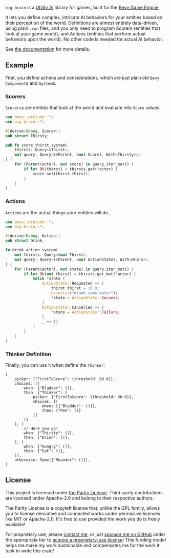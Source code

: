 `big-brain` is a [Utility AI](https://en.wikipedia.org/wiki/Utility_system)
library for games, built for the [Bevy Game Engine](https://bevyengine.org/)

It lets you define complex, intricate AI behaviors for your entities based on
their perception of the world. Definitions are almost entirely data-driven,
using plain `.ron` files, and you only need to program Scorers (entities that
look at your game world), and Actions (entities that perform actual behaviors
upon the world). No other code is needed for actual AI behavior.

See [the documentation](https://docs.rs/big-brain) for more details.

## Example

First, you define actions and considerations, which are just plain old `Bevy`
`Component`s and `System`s.

### Scorers

`Scorers`s are entities that look at the world and evaluate into `Score` values.

```rust
use bevy::prelude::*;
use big_brain::*;

#[derive(Debug, Scorer)]
pub struct Thirsty;

pub fn score_thirst_system(
    thirsts: Query<&Thirst>,
    mut query: Query<(&Parent, &mut Score), With<Thirsty>>,
) {
    for (Parent(actor), mut score) in query.iter_mut() {
        if let Ok(thirst) = thirsts.get(*actor) {
            score.set(thirst.thirst);
        }
    }
}
```

### Actions

`Action`s are the actual things your entities will _do_.

```rust
use bevy::prelude::*;
use big_brain::*;

#[derive(Debug, Action)]
pub struct Drink;

fn drink_action_system(
    mut thirsts: Query<&mut Thirst>,
    mut query: Query<(&Parent, &mut ActionState), With<Drink>>,
) {
    for (Parent(actor), mut state) in query.iter_mut() {
        if let Ok(mut thirst) = thirsts.get_mut(*actor) {
            match *state {
                ActionState::Requested => {
                    thirst.thirst = 10.0;
                    println!("drank some water");
                    *state = ActionState::Success;
                }
                ActionState::Cancelled => {
                    *state = ActionState::Failure;
                }
                _ => {}
            }
        }
    }
}
```

### Thinker Definition

Finally, you can use it when define the `Thinker`:

```ron
(
    picker: {"FirstToScore": (threshold: 80.0)},
    choices: [(
        when: {"Bladder": ()},
        then: {"Thinker": (
            picker: {"FirstToScore": (threshold: 80.0)},
            choices: [(
                when: [{"Bladder": ()}],
                then: {"Pee": ()}
            )]
        )}
    ), (
        // Here you go!
        when: {"Thirsty": ()},
        then: {"Drink": ()},
    ), (
        when: {"Hungry": ()},
        then: {"Eat": ()},
    )],
    otherwise: Some({"Meander": ()}),
)

```

## License

This project is licensed under [the Parity License](LICENSE.md). Third-party contributions are licensed under Apache-2.0 and belong to their respective authors.

The Parity License is a copyleft license that, unlike the GPL family, allows you to license derivative and connected works under permissive licenses like MIT or Apache-2.0. It's free to use provided the work you do is freely available!

For proprietary use, please [contact me](mailto:kzm@zkat.tech?subject=big-brain%20license), or just [sponsor me on GitHub](https://github.com/users/zkat/sponsorship) under the appropriate tier to [acquire a proprietary-use license](LICENSE-PATRON.md)! This funding model helps me make my work sustainable and compensates me for the work it took to write this crate!
